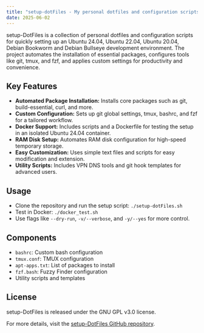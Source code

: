 ```yaml
---
title: "setup-dotFiles - My personal dotfiles and configuration scripts for Ubuntu 24.04"
date: 2025-06-02 
---
```


setup-DotFiles is a collection of personal dotfiles and configuration scripts for quickly setting up an Ubuntu 24.04, Ubuntu 22.04, Ubuntu 20.04, Debian Bookworm and Debian Bullseye development environment. The project automates the installation of essential packages, configures tools like git, tmux, and fzf, and applies custom settings for productivity and convenience.

## Key Features
- **Automated Package Installation:** Installs core packages such as git, build-essential, curl, and more.
- **Custom Configuration:** Sets up git global settings, tmux, bashrc, and fzf for a tailored workflow.
- **Docker Support:** Includes scripts and a Dockerfile for testing the setup in an isolated Ubuntu 24.04 container.
- **RAM Disk Setup:** Automates RAM disk configuration for high-speed temporary storage.
- **Easy Customization:** Uses simple text files and scripts for easy modification and extension.
- **Utility Scripts:** Includes VPN DNS tools and git hook templates for advanced users.

## Usage
- Clone the repository and run the setup script: `./setup-dotFiles.sh`
- Test in Docker: `./docker_test.sh`
- Use flags like `--dry-run`, `-v/--verbose`, and `-y/--yes` for more control.

## Components
- `bashrc`: Custom bash configuration
- `tmux.conf`: TMUX configuration
- `apt-apps.txt`: List of packages to install
- `fzf.bash`: Fuzzy Finder configuration
- Utility scripts and templates

## License
setup-DotFiles is released under the GNU GPL v3.0 license.

For more details, visit the [setup-DotFiles GitHub repository](https://github.com/FPGArtktic/setup-DotFiles).
